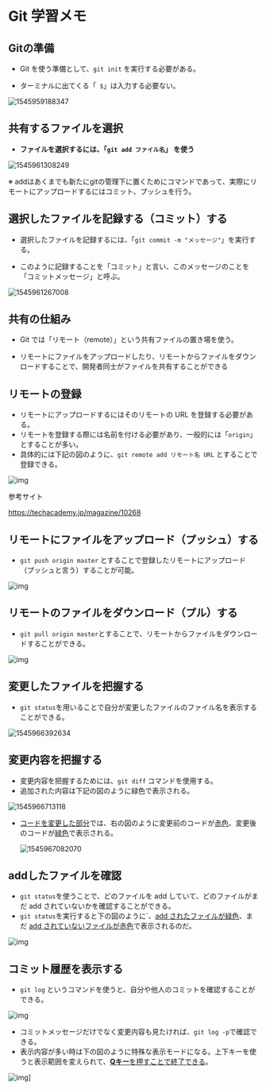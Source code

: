 # Git 学習メモ

## Gitの準備

* Git を使う準備として、`git init`  を実行する必要がある。

* ターミナルに出てくる「` $`」は入力する必要ない。

![1545959188347](C:\Users\Takayuki.Kotsubo\AppData\Roaming\Typora\typora-user-images\1545959188347.png)



## 共有するファイルを選択

* **ファイルを選択するには、「`git add ファイル名`」 を使う**

![1545961308249](C:\Users\Takayuki.Kotsubo\AppData\Roaming\Typora\typora-user-images\1545961308249.png)

※ addはあくまでも新たにgitの管理下に置くためにコマンドであって、実際にリモートにアップロードするにはコミット、プッシュを行う。



## 選択したファイルを記録する（コミット）する

* 選択したファイルを記録するには、「`git commit -m "メッセージ"`」を実行する。

* このように記録することを「コミット」と言い、このメッセージのことを「コミットメッセージ」と呼ぶ。	

![1545961267008](C:\Users\Takayuki.Kotsubo\AppData\Roaming\Typora\typora-user-images\1545961267008.png)



## 共有の仕組み

* Git では「リモート（remote）」という共有ファイルの置き場を使う。

* リモートにファイルをアップロードしたり、リモートからファイルをダウンロードすることで、開発者同士がファイルを共有することができる

## リモートの登録

* リモートにアップロードするにはそのリモートの URL を登録する必要がある。
* リモートを登録する際には名前を付ける必要があり、一般的には「```origin```」とすることが多い。
* 具体的には下記の図のように、`git remote add リモート名 URL` とすることで登録できる。

![img](https://d2aj9sy12tbpym.cloudfront.net/progate/shared/images/slide/git/study/1/1485516628208.png)

参考サイト

https://techacademy.jp/magazine/10268



## リモートにファイルをアップロード（プッシュ）する

* `git push origin master` とすることで登録したリモートにアップロード（プッシュと言う）することが可能。

![img](https://d2aj9sy12tbpym.cloudfront.net/progate/shared/images/slide/git/study/1/1485480919551.png)



## リモートのファイルをダウンロード（プル）する

* `git pull origin master`とすることで、リモートからファイルをダウンロードすることができる。

![img](https://d2aj9sy12tbpym.cloudfront.net/progate/shared/images/slide/git/study/1/1485225564635.png)



## 変更したファイルを把握する

* `git status`を用いることで自分が変更したファイルのファイル名を表示することができる。

![1545966392634](C:\Users\Takayuki.Kotsubo\AppData\Roaming\Typora\typora-user-images\1545966392634.png)



## 変更内容を把握する

* 変更内容を把握するためには、`git diff` コマンドを使用する。
* 追加された内容は下記の図のように緑色で表示される。

![1545966713118](C:\Users\Takayuki.Kotsubo\AppData\Roaming\Typora\typora-user-images\1545966713118.png)

* [コードを変更した部分]()では、右の図のように変更前のコードが<u>赤色</u>、変更後のコードが<u>緑色</u>で表示される。

  ![1545967082070](C:\Users\Takayuki.Kotsubo\AppData\Roaming\Typora\typora-user-images\1545967082070.png)



## addしたファイルを確認

* `git status`を使うことで、どのファイルを add していて、どのファイルがまだ add されていないかを確認することができる。
* `git status`を実行すると下の図のように`、<u>add されたファイルが緑色</u>、まだ <u>add されていないファイルが赤色</u>で表示されるのだ。

![img](https://d2aj9sy12tbpym.cloudfront.net/progate/shared/images/slide/git/study/1/1485313378425.png)



## コミット履歴を表示する

* `git log`	というコマンドを使うと、自分や他人のコミットを確認することができる。

![img](https://d2aj9sy12tbpym.cloudfront.net/progate/shared/images/slide/git/study/1/1485405607192.png)

* コミットメッセージだけでなく変更内容も見たければ、`git log -p`で確認できる。
* 表示内容が多い時は下の図のように特殊な表示モードになる。上下キーを使うと表示範囲を変えられて、<u>**Qキー**を押すことで終了できる</u>。

![img](https://d2aj9sy12tbpym.cloudfront.net/progate/shared/images/slide/git/study/1/1485411741288.gif)]



